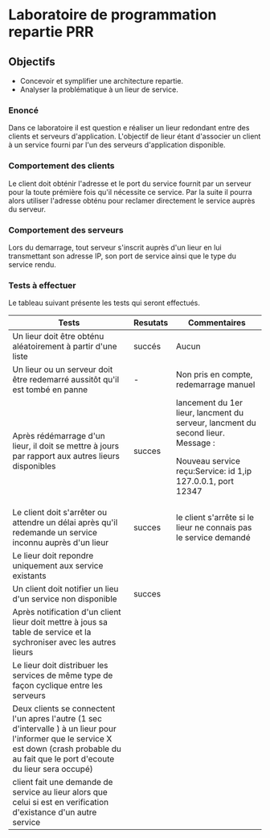 # Laboratoire de programmation repartie PRR


## Objectifs

- Concevoir et symplifier une architecture repartie.
- Analyser la problématique à un lieur de service.


### Enoncé

Dans ce laboratoire il est question e réaliser un lieur redondant entre des clients et serveurs d'application.
L'objectif de lieur étant d'associer un client à un service fourni par l'un des serveurs d'application disponible.


### Comportement des clients

Le client doit obténir l'adresse et le port du service fournit par un serveur pour la toute prémière fois qu'il nécessite ce service.
Par la suite il pourra alors utiliser l'adresse obténu pour reclamer directement le service auprès du serveur.

### Comportement des serveurs

Lors du demarrage, tout serveur s'inscrit auprès d'un lieur en lui transmettant son adresse IP, son port de service
ainsi que le type du service rendu.


### Tests à effectuer

Le tableau suivant présente les tests qui seront effectués.

| **Tests** | **Resutats** | **Commentaires**<br/> |  
| --- | --- | --- |
| Un lieur doit être obténu aléatoirement à partir d'une liste | succés | Aucun |
| Un lieur ou un serveur doit être redemarré aussitôt qu'il est tombé en panne  | - | Non pris en compte, redemarrage manuel |
| Après rédémarrage d'un lieur, il doit se mettre à jours par rapport aux autres lieurs disponibles   | succes | lancement du 1er lieur, lancment du serveur, lancment du second lieur. Message : <p> Nouveau service reçu:Service: id 1,ip 127.0.0.1, port 12347|
| Le client doit s'arrêter ou attendre un délai après qu'il redemande un service inconnu auprès d'un lieur   | succes | le client s'arrête si le lieur ne connais pas le service demandé |
| Le lieur doit repondre uniquement aux service existants   |  |  |
| Un client doit notifier un lieu d'un service non disponible   | succes |  |
| Après notification d'un client lieur doit mettre à jous sa table de service et la sychroniser avec les autres lieurs   |  |  |
|  Le lieur doit distribuer les services de même type de façon cyclique entre les serveurs   |  |  |
| Deux clients se connectent l'un apres l'autre (1 sec d'intervalle ) à un lieur pour l'informer que le service X est down (crash probable du au fait que le port d'ecoute du lieur sera occupé)   |  |  |
| client fait une demande de service au lieur alors que celui si est en verification d'existance d'un autre service   |  |  |
